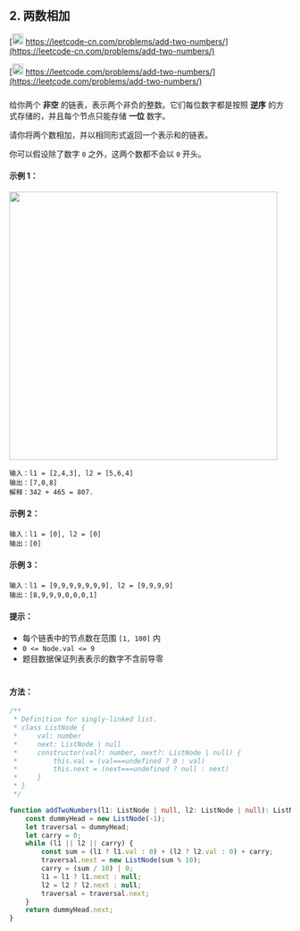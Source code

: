 ## 2. 两数相加

[<img src="https://static.leetcode-cn.com/cn-mono-assets/production/assets/logo-dark-cn.c42314a8.svg" height="20" /> https://leetcode-cn.com/problems/add-two-numbers/](https://leetcode-cn.com/problems/add-two-numbers/)

[<img src="https://assets.leetcode.com/static_assets/public/webpack_bundles/images/logo-dark.e99485d9b.svg" height="20"/> https://leetcode.com/problems/add-two-numbers/](https://leetcode.com/problems/add-two-numbers/)

###

给你两个 **非空** 的链表，表示两个非负的整数。它们每位数字都是按照 **逆序** 的方式存储的，并且每个节点只能存储 **一位** 数字。

请你将两个数相加，并以相同形式返回一个表示和的链表。

你可以假设除了数字 `0` 之外，这两个数都不会以 `0` 开头。

#### 示例 1：

<img src="https://assets.leetcode-cn.com/aliyun-lc-upload/uploads/2021/01/02/addtwonumber1.jpg" width="480" />

```
输入：l1 = [2,4,3], l2 = [5,6,4]
输出：[7,0,8]
解释：342 + 465 = 807.
```

#### 示例 2：

```
输入：l1 = [0], l2 = [0]
输出：[0]
```

#### 示例 3：

```
输入：l1 = [9,9,9,9,9,9,9], l2 = [9,9,9,9]
输出：[8,9,9,9,0,0,0,1]
```

#### 提示：

-   每个链表中的节点数在范围 `[1, 100]` 内
-   `0 <= Node.val <= 9`
-   题目数据保证列表表示的数字不含前导零

#

#### 方法：

```ts
/**
 * Definition for singly-linked list.
 * class ListNode {
 *     val: number
 *     next: ListNode | null
 *     constructor(val?: number, next?: ListNode | null) {
 *         this.val = (val===undefined ? 0 : val)
 *         this.next = (next===undefined ? null : next)
 *     }
 * }
 */

function addTwoNumbers(l1: ListNode | null, l2: ListNode | null): ListNode | null {
    const dummyHead = new ListNode(-1);
    let traversal = dummyHead;
    let carry = 0;
    while (l1 || l2 || carry) {
        const sum = (l1 ? l1.val : 0) + (l2 ? l2.val : 0) + carry;
        traversal.next = new ListNode(sum % 10);
        carry = (sum / 10) | 0;
        l1 = l1 ? l1.next : null;
        l2 = l2 ? l2.next : null;
        traversal = traversal.next;
    }
    return dummyHead.next;
}
```
